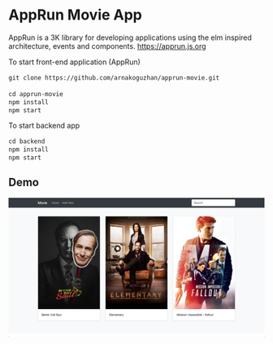 # AppRun Movie App

AppRun is a 3K library for developing applications using the elm inspired architecture, events and components. https://apprun.js.org 

To start front-end application (AppRun)
```
git clone https://github.com/arnakoguzhan/apprun-movie.git

cd apprun-movie
npm install
npm start
```

To start backend app 

```
cd backend
npm install
npm start
```

## Demo

![Screenshot](demo.png)
